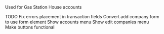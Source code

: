 Used for Gas Station House accounts

TODO
Fix errors placement in transaction fields
Convert add company form to use form element
Show accounts menu
Show edit companies menu
Make buttons functional